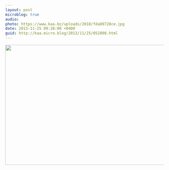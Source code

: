 ```yaml
---
layout: post
microblog: true
audio: 
photo: https://www.kaa.bz/uploads/2018/fda89728ce.jpg
date: 2013-11-25 09:28:00 +0400
guid: http://kaa.micro.blog/2013/11/25/052800.html
---
```

<img src="https://www.kaa.bz/uploads/2018/fda89728ce.jpg" alt="" width="840" height="382" class="alignnone size-full wp-image-983" />
